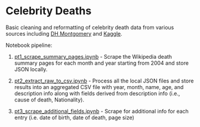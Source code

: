 # Celebrity Deaths

Basic cleaning and reformatting of celebrity death data from various sources including [DH Montgomery](http://dhmontgomery.com/2016/12/wikipediadeaths/) and [Kaggle](https://www.kaggle.com/hugodarwood/celebrity-deaths).

Notebook pipeline:

1. [pt1_scrape_summary_pages.ipynb](https://github.com/geordgez/celeb_deaths_1/blob/master/src/pt1_scrape_summary_pages.ipynb) - Scrape the Wikipedia death summary pages for each month and year starting from 2004 and store JSON locally.

2. [pt2_extract_raw_to_csv.ipynb](https://github.com/geordgez/celeb_deaths_1/blob/master/src/pt2_extract_raw_to_csv.ipynb) - Process all the local JSON files and store results into an aggregated CSV file with year, month, name, age, and description info along with fields derived from description info (i.e., cause of death, Nationality).

3. [pt3_scrape_additional_fields.ipynb](https://github.com/geordgez/celeb_deaths_1/blob/master/src/pt3_scrape_additional_fields.ipynb) - Scrape for additional info for each entry (i.e. date of birth, date of death, page size)
